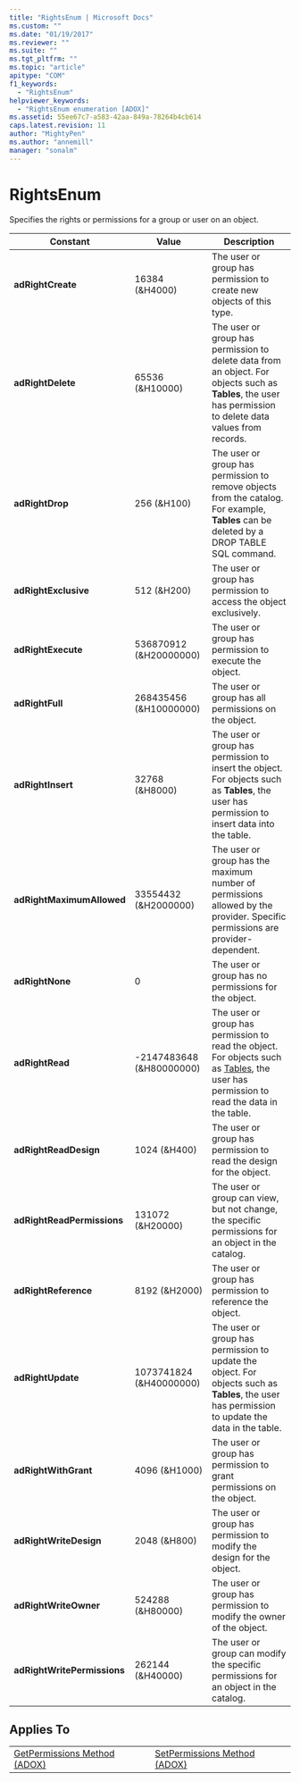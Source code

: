 ```yaml
---
title: "RightsEnum | Microsoft Docs"
ms.custom: ""
ms.date: "01/19/2017"
ms.reviewer: ""
ms.suite: ""
ms.tgt_pltfrm: ""
ms.topic: "article"
apitype: "COM"
f1_keywords: 
  - "RightsEnum"
helpviewer_keywords: 
  - "RightsEnum enumeration [ADOX]"
ms.assetid: 55ee67c7-a583-42aa-849a-78264b4cb614
caps.latest.revision: 11
author: "MightyPen"
ms.author: "annemill"
manager: "sonalm"
---
```

# RightsEnum
Specifies the rights or permissions for a group or user on an object.  
  
|Constant|Value|Description|  
|--------------|-----------|-----------------|  
|**adRightCreate**|16384 (&H4000)|The user or group has permission to create new objects of this type.|  
|**adRightDelete**|65536 (&H10000)|The user or group has permission to delete data from an object. For objects such as **Tables**, the user has permission to delete data values from records.|  
|**adRightDrop**|256 (&H100)|The user or group has permission to remove objects from the catalog. For example, **Tables** can be deleted by a DROP TABLE SQL command.|  
|**adRightExclusive**|512 (&H200)|The user or group has permission to access the object exclusively.|  
|**adRightExecute**|536870912 (&H20000000)|The user or group has permission to execute the object.|  
|**adRightFull**|268435456 (&H10000000)|The user or group has all permissions on the object.|  
|**adRightInsert**|32768 (&H8000)|The user or group has permission to insert the object. For objects such as **Tables**, the user has permission to insert data into the table.|  
|**adRightMaximumAllowed**|33554432 (&H2000000)|The user or group has the maximum number of permissions allowed by the provider. Specific permissions are provider-dependent.|  
|**adRightNone**|0|The user or group has no permissions for the object.|  
|**adRightRead**|-2147483648 (&H80000000)|The user or group has permission to read the object. For objects such as [Tables](../../../ado/reference/adox-api/table-object-adox.md), the user has permission to read the data in the table.|  
|**adRightReadDesign**|1024 (&H400)|The user or group has permission to read the design for the object.|  
|**adRightReadPermissions**|131072 (&H20000)|The user or group can view, but not change, the specific permissions for an object in the catalog.|  
|**adRightReference**|8192 (&H2000)|The user or group has permission to reference the object.|  
|**adRightUpdate**|1073741824 (&H40000000)|The user or group has permission to update the object. For objects such as **Tables**, the user has permission to update the data in the table.|  
|**adRightWithGrant**|4096 (&H1000)|The user or group has permission to grant permissions on the object.|  
|**adRightWriteDesign**|2048 (&H800)|The user or group has permission to modify the design for the object.|  
|**adRightWriteOwner**|524288 (&H80000)|The user or group has permission to modify the owner of the object.|  
|**adRightWritePermissions**|262144 (&H40000)|The user or group can modify the specific permissions for an object in the catalog.|  
  
## Applies To  
  
|||  
|-|-|  
|[GetPermissions Method (ADOX)](../../../ado/reference/adox-api/getpermissions-method-adox.md)|[SetPermissions Method (ADOX)](../../../ado/reference/adox-api/setpermissions-method-adox.md)|
